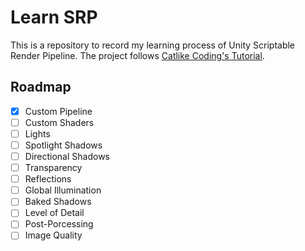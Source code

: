 # Learn SRP

This is a repository to record my learning process of Unity Scriptable Render Pipeline. The project follows [Catlike Coding's Tutorial](https://catlikecoding.com/unity/tutorials/scriptable-render-pipeline/).

## Roadmap

- [x] Custom Pipeline
- [ ] Custom Shaders
- [ ] Lights
- [ ] Spotlight Shadows
- [ ] Directional Shadows
- [ ] Transparency
- [ ] Reflections
- [ ] Global Illumination
- [ ] Baked Shadows
- [ ] Level of Detail
- [ ] Post-Porcessing
- [ ] Image Quality
